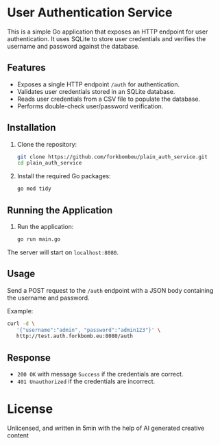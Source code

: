 # User Authentication Service

This is a simple Go application that exposes an HTTP endpoint for user authentication. It uses SQLite to store user credentials and verifies the username and password against the database.

## Features

- Exposes a single HTTP endpoint `/auth` for authentication.
- Validates user credentials stored in an SQLite database.
- Reads user credentials from a CSV file to populate the database.
- Performs double-check user/password verification.

## Installation

1. Clone the repository:
    ```sh
    git clone https://github.com/forkbombeu/plain_auth_service.git
    cd plain_auth_service
    ```

2. Install the required Go packages:
    ```sh
    go mod tidy
    ```

## Running the Application

1. Run the application:
    ```sh
    go run main.go
    ```

The server will start on `localhost:8080`.

## Usage

Send a POST request to the `/auth` endpoint with a JSON body containing the username and password.

Example:

```bash
curl -d \
   '{"username":"admin", "password":"admin123"}' \
   http://test.auth.forkbomb.eu:8080/auth
```

## Response

- `200 OK` with message `Success` if the credentials are correct.
- `401 Unauthorized` if the credentials are incorrect.

# License

Unlicensed, and written in 5min with the help of AI generated creative content

